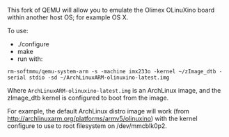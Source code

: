 This fork of QEMU will allow you to emulate the Olimex OLinuXino board within another host OS; for example OS X.

To use:

* ./configure
* make
* run with: 

```
rm-softmmu/qemu-system-arm -s -machine imx233o -kernel ~/zImage_dtb -serial stdio -sd ~/ArchLinuxARM-olinuxino-latest.img
```

Where ```ArchLinuxARM-olinuxino-latest.img``` is an ArchLinux image, and the zImage_dtb kernel is configured to boot from the image.

For example, the default ArchLinux distro image will work (from http://archlinuxarm.org/platforms/armv5/olinuxino) with the kernel configure to use to root filesystem on /dev/mmcblk0p2.

